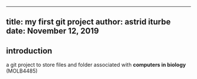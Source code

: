 
---
title: my first git project
author: astrid iturbe 
date: November 12, 2019
---

## introduction 

a git project to store files and folder associated with **computers in biology** (MOLB4485) 
